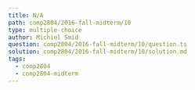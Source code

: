 ```yaml
---
title: N/A
path: comp2804/2016-fall-midterm/10
type: multiple-choice
author: Michiel Smid
question: comp2804/2016-fall-midterm/10/question.ts
solution: comp2804/2016-fall-midterm/10/solution.md
tags:
  - comp2804
  - comp2804-midterm
---
```

